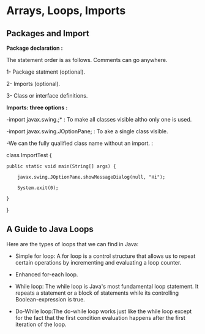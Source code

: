 #  Arrays, Loops, Imports

## Packages and Import

**Package declaration :**

The statement order is as follows. Comments can go anywhere.

1- Package statment (optional).

2- Imports (optional).

3- Class or interface definitions.

**Imports: three options :**

-import javax.swing.;* : To make all classes visible altho only one is used.

-import javax.swing.JOptionPane; : To ake a single class visible.

-We can the fully qualified class name without an import. :


class ImportTest {

    public static void main(String[] args) {

        javax.swing.JOptionPane.showMessageDialog(null, "Hi");

        System.exit(0);

    }

}

## A Guide to Java Loops

Here are the types of loops that we can find in Java:

* Simple for loop: A for loop is a control structure that allows us to repeat certain operations by incrementing and evaluating a loop counter.

* Enhanced for-each loop.

* While loop: The while loop is Java's most fundamental loop statement. It repeats a statement or a block of statements while its controlling Boolean-expression is true.

* Do-While loop:The do-while loop works just like the while loop except for the fact that the first condition evaluation happens after the first iteration of the loop.


